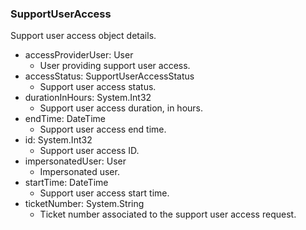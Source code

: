 ### SupportUserAccess
Support user access object details.

- accessProviderUser: User
  - User providing support user access.
- accessStatus: SupportUserAccessStatus
  - Support user access status.
- durationInHours: System.Int32
  - Support user access duration, in hours.
- endTime: DateTime
  - Support user access end time.
- id: System.Int32
  - Support user access ID.
- impersonatedUser: User
  - Impersonated user.
- startTime: DateTime
  - Support user access start time.
- ticketNumber: System.String
  - Ticket number associated to the support user access request.
